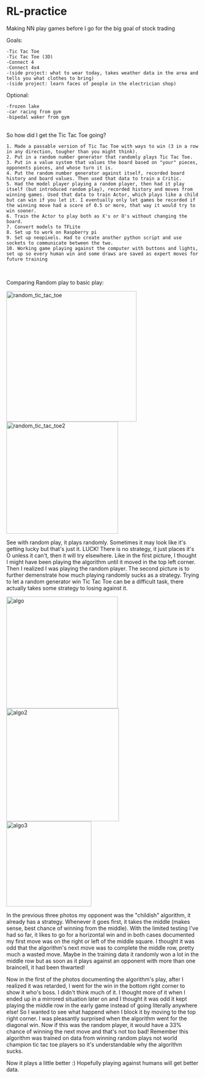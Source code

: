 # RL-practice
Making NN play games before I go for the big goal of stock trading

Goals:
	
	-Tic Tac Toe
	-Tic Tac Toe (3D)
	-Connect 4
	-Connect 4x4
	-(side project: what to wear today, takes weather data in the area and tells you what clothes to bring)
	-(side project: learn faces of people in the electrician shop)
	
Optional:

	-frozen lake
	-car racing from gym
	-bipedal waker from gym
	
<br/>
So how did I get the Tic Tac Toe going?
	
	1. Made a passable version of Tic Tac Toe with ways to win (3 in a row in any direction, tougher than you might think).
	2. Put in a random number generator that randomly plays Tic Tac Toe.
	3. Put in a value system that values the board based on "your" pieces, opponents pieces, and whose turn it is.
	4. Put the random number generator against itself, recorded board history and board values. Then used that data to train a Critic.
	5. Had the model player playing a random player, then had it play itself (but introduced random play), recorded history and moves from winning games. Used that data to train Actor, which plays like a child but can win if you let it. I eventually only let games be recorded if the winning move had a score of 0.5 or more, that way it would try to win sooner.
	6. Train the Actor to play both as X's or O's without changing the board. 
	7. Convert models to TFLite
	8. Set up to work on Raspberry pi
	9. Set up neopixels. Had to create another python script and use sockets to communicate between the two.
	10. Working game playing against the computer with buttons and lights, set up so every human win and some draws are saved as expert moves for future training
<br/>

Comparing Random play to basic play:

<img width="340" alt="random_tic_tac_toe" src="https://user-images.githubusercontent.com/66873149/128274336-b690d634-d4e6-42d0-aa97-1c0d050b343d.PNG">
<img width="292" alt="random_tic_tac_toe2" src="https://user-images.githubusercontent.com/66873149/128274347-cbb38b6e-a9a9-4463-ae7c-d38aa917c3d7.PNG">


See with random play, it plays randomly. Sometimes it may look like it's getting lucky but that's just it. LUCK! There is no strategy, it just places it's O unless it can't, then it will try elsewhere. Like in the first picture, I thought I might have been playing the algorithm until it moved in the top left corner. Then I realized I was playing the random player. The second picture is to further demenstrate how much playing randomly sucks as a strategy. Trying to let a random generator win Tic Tac Toe can be a difficult task, there actually takes some strategy to losing against it.

<img width="291" alt="algo" src="https://user-images.githubusercontent.com/66873149/128274240-48c7586d-39c9-4963-965b-2b1ab8bed093.PNG">
<img width="294" alt="algo2" src="https://user-images.githubusercontent.com/66873149/128274392-0684e7ed-bb47-42f1-abaa-ac53d7a9e3e0.PNG">
<img width="222" alt="algo3" src="https://user-images.githubusercontent.com/66873149/128274404-9855897a-e1be-46c6-89cd-2a987bd70f79.PNG">

In the previous three photos my opponent was the "childish" algorithm, it already has a strategy. Whenever it goes first, it takes the middle (makes sense, best chance of winning from the middle). With the limited testing I've had so far, it likes to go for a horizontal win and in both cases documented my first move was on the right or left of the middle square. I thought it was odd that the algorithm's next move was to complete the middle row, pretty much a wasted move. Maybe in the training data it randomly won a lot in the middle row but as soon as it plays against an opponent with more than one braincell, it had been thwarted!

Now in the first of the photos documenting the algorithm's play, after I realized it was retarded, I went for the win in the bottom right corner to show it who's boss. I didn't think much of it. I thought more of it when I ended up in a mirrored situation later on and I thought it was odd it kept playing the middle row in the early game instead of going literally anywhere else! So I wanted to see what happend when I block it by moving to the top right corner. I was pleasantly surprised when the algorithm went for the diagonal win. Now if this was the random player, it would have a 33% chance of winning the next move and that's not too bad! Remember this algorithm was trained on data from winning random plays not world champion tic tac toe players so it's understandable why the algorithm sucks. 

Now it plays a little better :) Hopefully playing against humans will get better data.
